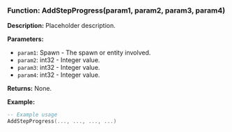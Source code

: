 ### Function: AddStepProgress(param1, param2, param3, param4)

**Description:**
Placeholder description.

**Parameters:**
- `param1`: Spawn - The spawn or entity involved.
- `param2`: int32 - Integer value.
- `param3`: int32 - Integer value.
- `param4`: int32 - Integer value.

**Returns:** None.

**Example:**

```lua
-- Example usage
AddStepProgress(..., ..., ..., ...)
```
